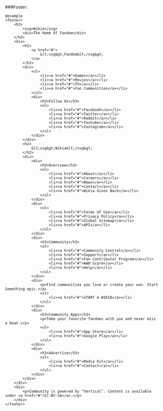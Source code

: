 ###Footer:

	@example
	<footer>
		<h2>
			<svg>Wikia</svg>
			<div>The Home Of Fandom</div>
		</h2>
		<div>
			<h2>
				<a href="#">
					&lt;svg&gt;Fandom&lt;/svg&gt;
				</a>
			</h2>
			<div>
				<ul>
					<li><a href="#">Games</a></li>
					<li><a href="#">Movies</a></li>
					<li><a href="#">TV</a></li>
					<li><a href="#">Fan Communities</a></li>
				</ul>
				<div>
					<h3>Follow Us</h3>
					<ul>
						<li><a href="#">Facebook</a></li>
						<li><a href="#">Twitter</a></li>
						<li><a href="#">Reddit</a></li>
						<li><a href="#">Youtube</a></li>
						<li><a href="#">Instagram</a></li>
					</ul>
				</div>
			</div>
			<h2>
				&lt;svg&gt;Wikia&lt;/svg&gt;
			</h2>
			<div>
				<div>
					<h3>Overview</h3>
					<ul>
						<li><a href="#">About</a></li>
						<li><a href="#">Careers</a></li>
						<li><a href="#">News</a></li>
						<li><a href="#">Contact</a></li>
						<li><a href="#">Wikia Gives Back</a></li>
					</ul>
				</div>
				<div>
					<ul>
						<li><a href="#">Terms Of Use</a></li>
						<li><a href="#">Privacy Policy</a></li>
						<li><a href="#">Global Sitemap</a></li>
						<li><a href="#">API</a></li>
					</ul>
				</div>
				<div>
					<h3>Community</h3>
					<ul>
						<li><a href="#">Community Central</a></li>
						<li><a href="#">Support</a></li>
						<li><a href="#">Fan Contributor Program</a></li>
						<li><a href="#">WAM Score</a></li>
						<li><a href="#">Help</a></li>
					</ul>
				</div>
				<div>
					<p>Find communities you love or create your own. Start Something epic.</p>
					<ul>
						<li><a href="#">START A WIKIA</a></li>
					</ul>
				</div>
				<div>
					<h3>Community Apps</h3>
					<p>Take your favorite fandoms with you and never miss a beat.</p>
					<ul>
						<li><a href="#">App Store</a></li>
						<li><a href="#">Google Play</a></li>
					</ul>
				</div>
				<div>
					<h3>Advertise</h3>
					<ul>
						<li><a href="#">Media Kit</a></li>
						<li><a href="#">Contact</a></li>
					</ul>
				</div>
			</div>
		</div>
		<div>
			<p>Community is powered by "Vertical". Content is available under <a href="#">CC-BY-SA</a>.</p>
		</div>
	</footer>

